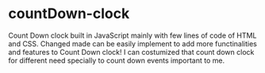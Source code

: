 # countDown-clock
Count Down clock built in JavaScript mainly with few lines of code of HTML and CSS.
Changed made can be easily implement to add more functinalities and features to Count Down clock! I can costumized that count down clock for different need specially to count down events important to me.
